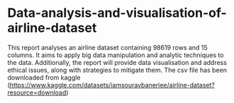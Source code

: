 # Data-analysis-and-visualisation-of-airline-dataset
This report analyses an airline dataset containing 98619 rows and 15 columns. It aims to apply big data manipulation and analytic techniques to the data. Additionally, the report will provide data visualisation and address ethical issues, along with strategies to mitigate them. The csv file has been downloaded from kaggle (https://www.kaggle.com/datasets/iamsouravbanerjee/airline-dataset?resource=download)
